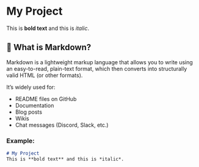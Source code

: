 # My Project
This is **bold text** and this is *italic*.
## 📝 What is Markdown?

Markdown is a lightweight markup language that allows you to write using an easy-to-read, plain-text format, which then converts into structurally valid HTML (or other formats).

It’s widely used for:
- README files on GitHub
- Documentation
- Blog posts
- Wikis
- Chat messages (Discord, Slack, etc.)

### Example:

```markdown
# My Project
This is **bold text** and this is *italic*.
